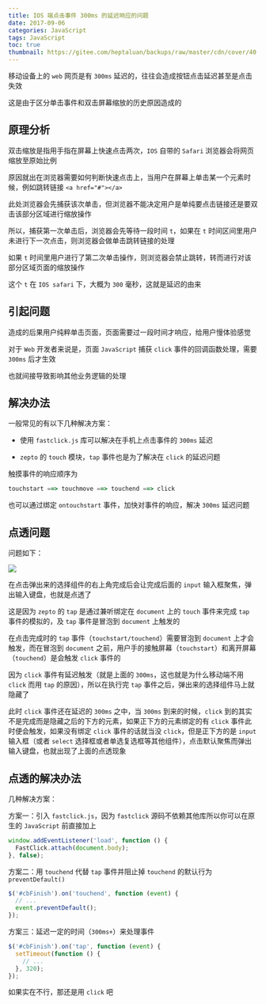 ```yaml
---
title: IOS 端点击事件 300ms 的延迟响应的问题
date: 2017-09-06
categories: JavaScript
tags: JavaScript
toc: true
thumbnail: https://gitee.com/heptaluan/backups/raw/master/cdn/cover/40.jpg
---
```


移动设备上的 `web` 网页是有 `300ms` 延迟的，往往会造成按钮点击延迟甚至是点击失效

这是由于区分单击事件和双击屏幕缩放的历史原因造成的

<!--more-->

## 原理分析

双击缩放是指用手指在屏幕上快速点击两次，`IOS` 自带的 `Safari` 浏览器会将网页缩放至原始比例

原因就出在浏览器需要如何判断快速点击上，当用户在屏幕上单击某一个元素时候，例如跳转链接 `<a href="#"></a>`

此处浏览器会先捕获该次单击，但浏览器不能决定用户是单纯要点击链接还是要双击该部分区域进行缩放操作

所以，捕获第一次单击后，浏览器会先等待一段时间 `t`，如果在 `t` 时间区间里用户未进行下一次点击，则浏览器会做单击跳转链接的处理

如果 `t` 时间里用户进行了第二次单击操作，则浏览器会禁止跳转，转而进行对该部分区域页面的缩放操作

这个 `t` 在 `IOS safari` 下，大概为 `300` 毫秒，这就是延迟的由来

## 引起问题

造成的后果用户纯粹单击页面，页面需要过一段时间才响应，给用户慢体验感觉

对于 `Web` 开发者来说是，页面 `JavaScript` 捕获 `click` 事件的回调函数处理，需要 `300ms` 后才生效

也就间接导致影响其他业务逻辑的处理

## 解决办法

一般常见的有以下几种解决方案：

* 使用 `fastclick.js` 库可以解决在手机上点击事件的 `300ms` 延迟

* `zepto` 的 `touch` 模块，`tap` 事件也是为了解决在 `click` 的延迟问题

触摸事件的响应顺序为

```js
touchstart ==> touchmove ==> touchend ==> click
```

也可以通过绑定 `ontouchstart` 事件，加快对事件的响应，解决 `300ms` 延迟问题



## 点透问题

问题如下：

![](https://gitee.com/heptaluan/backups/raw/master/cdn/js/37.png)

在点击弹出来的选择组件的右上角完成后会让完成后面的 `input` 输入框聚焦，弹出输入键盘，也就是点透了

这是因为 `zepto` 的 `tap` 是通过兼听绑定在 `document` 上的 `touch` 事件来完成 `tap` 事件的模拟的，及 `tap` 事件是冒泡到 `document` 上触发的

在点击完成时的 `tap` 事件（`touchstart/touchend`）需要冒泡到 `document` 上才会触发，而在冒泡到 `document` 之前，用户手的接触屏幕（`touchstart`）和离开屏幕（`touchend`）是会触发 `click` 事件的

因为 `click` 事件有延迟触发（就是上面的 `300ms`，这也就是为什么移动端不用 `click` 而用 `tap` 的原因），所以在执行完 `tap` 事件之后，弹出来的选择组件马上就隐藏了

此时 `click` 事件还在延迟的 `300ms` 之中，当 `300ms` 到来的时候，`click` 到的其实不是完成而是隐藏之后的下方的元素，如果正下方的元素绑定的有 `click` 事件此时便会触发，如果没有绑定 `click` 事件的话就当没 `click`，但是正下方的是 `input` 输入框（或者 `select` 选择框或者单选复选框等其他组件），点击默认聚焦而弹出输入键盘，也就出现了上面的点透现象

## 点透的解决办法

几种解决方案：

方案一：引入 `fastclick.js`，因为 `fastclick` 源码不依赖其他库所以你可以在原生的 `JavaScript` 前直接加上

```js
window.addEventListener('load', function () {
  FastClick.attach(document.body);
}, false);
```

方案二：用 `touchend` 代替 `tap` 事件并阻止掉 `touchend` 的默认行为 `preventDefault()`

```js
$('#cbFinish').on('touchend', function (event) {
  // ...
  event.preventDefault();
});
```

方案三：延迟一定的时间（`300ms+`）来处理事件

```js
$('#cbFinish').on('tap', function (event) {
  setTimeout(function () {
    // ...
  }, 320);
}); 
```

如果实在不行，那还是用 `click` 吧
